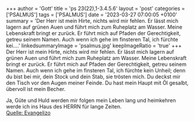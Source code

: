 +++
author = 'Gott'
title = 'ps 23(22),1-3.4.5.6'
layout = 'post'
categories = ['PSALMUS']
tags = ['PSALMUS']
date = '2023-03-27 07:00:05 +0100'
summary = 'Der Herr ist mein Hirte, nichts wird mir fehlen. Er lässt mich lagern auf grünen Auen und führt mich zum Ruheplatz am Wasser. Meine Lebenskraft bringt er zurück. Er führt mich auf Pfaden der Gerechtigkeit, getreu seinem Namen.  Auch wenn ich gehe im finsteren Tal, ich fürchte kei....'
linkedsummaryImage = 'psalmus.jpg'
keepImageRatio = 'true'
+++
Der Herr ist mein Hirte, nichts wird mir fehlen.
Er lässt mich lagern auf grünen Auen und führt mich zum Ruheplatz am Wasser.
Meine Lebenskraft bringt er zurück. Er führt mich auf Pfaden der Gerechtigkeit, getreu seinem Namen. 
Auch wenn ich gehe im finsteren Tal, ich fürchte kein Unheil; denn du bist bei mir, dein Stock und dein Stab, sie trösten mich.<!--more--> 
Du deckst mir den Tisch vor den Augen meiner Feinde. Du hast mein Haupt mit Öl gesalbt, übervoll ist mein Becher. 

Ja, Güte und Huld werden mir folgen mein Leben lang und heimkehren werde ich ins Haus des HERRN für lange Zeiten.<br> [Quelle: Evangelizo](https://evangeliumtagfuertag.org/DE/gospel)
